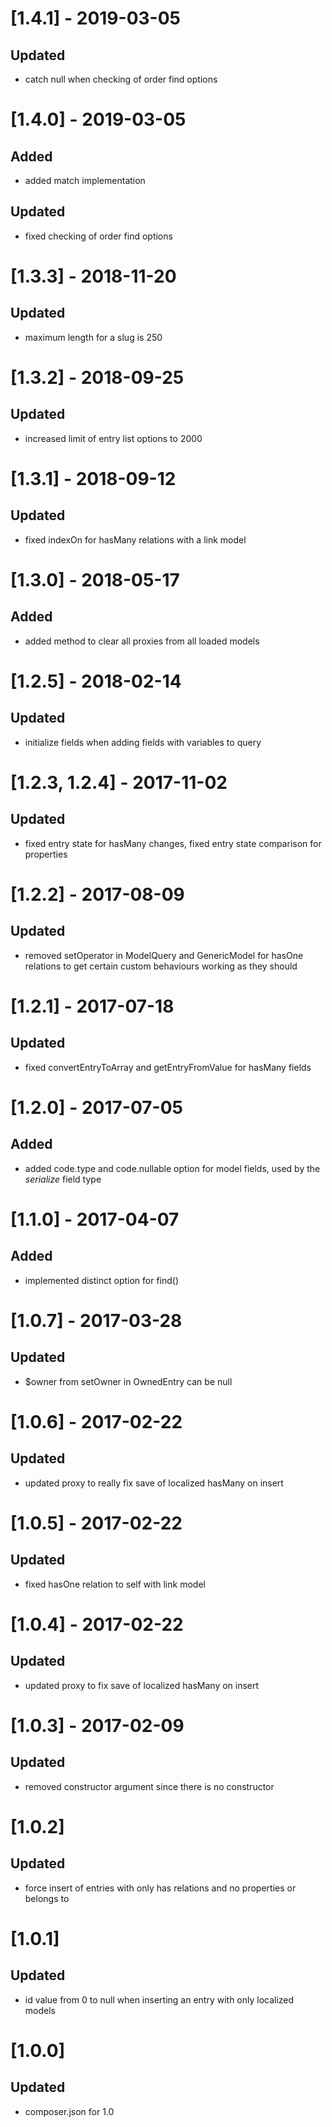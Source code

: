 # [1.4.1] - 2019-03-05
## Updated
- catch null when checking of order find options

# [1.4.0] - 2019-03-05
## Added
- added match implementation
## Updated
- fixed checking of order find options

# [1.3.3] - 2018-11-20
## Updated
- maximum length for a slug is 250
 
# [1.3.2] - 2018-09-25
## Updated
- increased limit of entry list options to 2000 

# [1.3.1] - 2018-09-12
## Updated
- fixed indexOn for hasMany relations with a link model

# [1.3.0] - 2018-05-17
## Added
- added method to clear all proxies from all loaded models

# [1.2.5] - 2018-02-14
## Updated
- initialize fields when adding fields with variables to query

# [1.2.3, 1.2.4] - 2017-11-02
## Updated
- fixed entry state for hasMany changes, fixed entry state comparison for properties

# [1.2.2] - 2017-08-09
## Updated
- removed setOperator in ModelQuery and GenericModel for hasOne relations to get certain custom behaviours working as they should

# [1.2.1] - 2017-07-18
## Updated
- fixed convertEntryToArray and getEntryFromValue for hasMany fields

# [1.2.0] - 2017-07-05
## Added
- added code.type and code.nullable option for model fields, used by the _serialize_ field type

# [1.1.0] - 2017-04-07
## Added
- implemented distinct option for find()

# [1.0.7] - 2017-03-28
## Updated
- $owner from setOwner in OwnedEntry can be null

# [1.0.6] - 2017-02-22
## Updated
- updated proxy to really fix save of localized hasMany on insert

# [1.0.5] - 2017-02-22
## Updated
- fixed hasOne relation to self with link model

# [1.0.4] - 2017-02-22
## Updated
- updated proxy to fix save of localized hasMany on insert

# [1.0.3] - 2017-02-09
## Updated
- removed constructor argument since there is no constructor

# [1.0.2]
## Updated
- force insert of entries with only has relations and no properties or belongs to

# [1.0.1]
## Updated
- id value from 0 to null when inserting an entry with only localized models

# [1.0.0]
## Updated
- composer.json for 1.0
